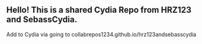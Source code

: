 Hello! This is a shared Cydia Repo from HRZ123 and SebassCydia.
-
Add to Cydia via going to collabrepos1234.github.io/hrz123andsebasscydia
